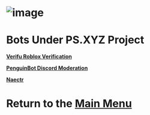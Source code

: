 # ![image](https://cdn.discordapp.com/attachments/838700484185292820/927961936883236864/unknown.png)      
# Bots Under PS.XYZ Project

[**Verifu Roblox Verification**](https://github.com/PS-XYZ-Developement/Verifu)

[**PenguinBot Discord Moderation**](https://penguin.platservices.xyz/)

[**Naectr**](https://naectr.platservices.xyz)

# Return to the [Main Menu](https://github.com/PS-XYZ-Developement/Directory)
